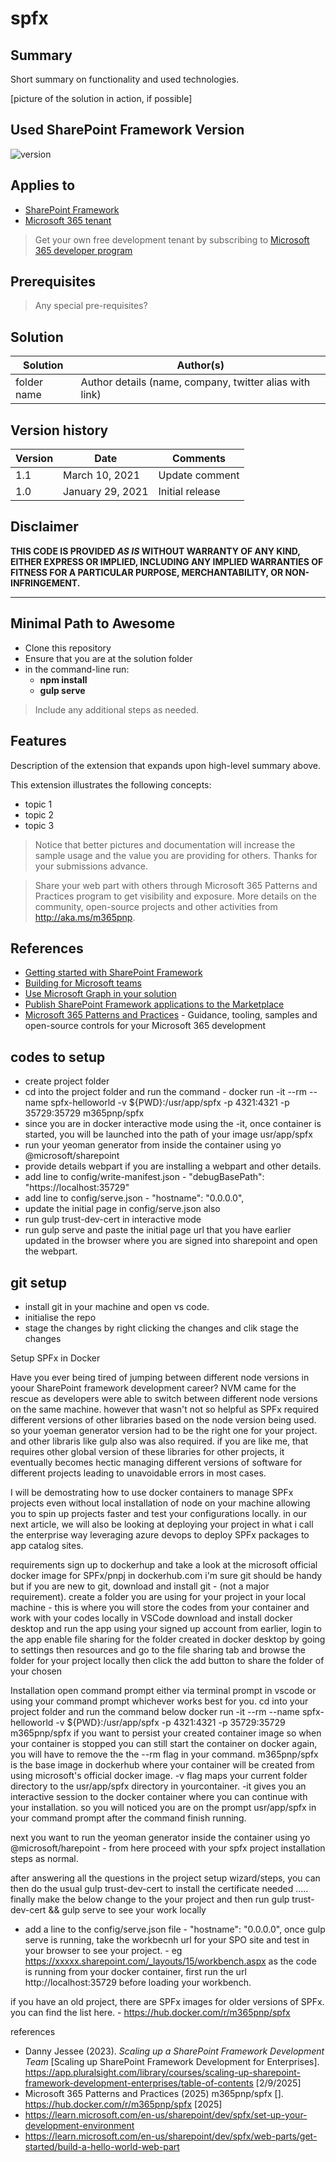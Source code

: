 # spfx

## Summary

Short summary on functionality and used technologies.

[picture of the solution in action, if possible]

## Used SharePoint Framework Version

![version](https://img.shields.io/badge/version-1.21.1-green.svg)

## Applies to

- [SharePoint Framework](https://aka.ms/spfx)
- [Microsoft 365 tenant](https://docs.microsoft.com/en-us/sharepoint/dev/spfx/set-up-your-developer-tenant)

> Get your own free development tenant by subscribing to [Microsoft 365 developer program](http://aka.ms/o365devprogram)

## Prerequisites

> Any special pre-requisites?

## Solution

| Solution    | Author(s)                                               |
| ----------- | ------------------------------------------------------- |
| folder name | Author details (name, company, twitter alias with link) |

## Version history

| Version | Date             | Comments        |
| ------- | ---------------- | --------------- |
| 1.1     | March 10, 2021   | Update comment  |
| 1.0     | January 29, 2021 | Initial release |

## Disclaimer

**THIS CODE IS PROVIDED _AS IS_ WITHOUT WARRANTY OF ANY KIND, EITHER EXPRESS OR IMPLIED, INCLUDING ANY IMPLIED WARRANTIES OF FITNESS FOR A PARTICULAR PURPOSE, MERCHANTABILITY, OR NON-INFRINGEMENT.**

---

## Minimal Path to Awesome

- Clone this repository
- Ensure that you are at the solution folder
- in the command-line run:
  - **npm install**
  - **gulp serve**

> Include any additional steps as needed.

## Features

Description of the extension that expands upon high-level summary above.

This extension illustrates the following concepts:

- topic 1
- topic 2
- topic 3

> Notice that better pictures and documentation will increase the sample usage and the value you are providing for others. Thanks for your submissions advance.

> Share your web part with others through Microsoft 365 Patterns and Practices program to get visibility and exposure. More details on the community, open-source projects and other activities from http://aka.ms/m365pnp.

## References

- [Getting started with SharePoint Framework](https://docs.microsoft.com/en-us/sharepoint/dev/spfx/set-up-your-developer-tenant)
- [Building for Microsoft teams](https://docs.microsoft.com/en-us/sharepoint/dev/spfx/build-for-teams-overview)
- [Use Microsoft Graph in your solution](https://docs.microsoft.com/en-us/sharepoint/dev/spfx/web-parts/get-started/using-microsoft-graph-apis)
- [Publish SharePoint Framework applications to the Marketplace](https://docs.microsoft.com/en-us/sharepoint/dev/spfx/publish-to-marketplace-overview)
- [Microsoft 365 Patterns and Practices](https://aka.ms/m365pnp) - Guidance, tooling, samples and open-source controls for your Microsoft 365 development


## codes to setup 

 - create project folder
 - cd into the project folder and run the command - docker run -it --rm --name spfx-helloworld -v ${PWD}:/usr/app/spfx -p 4321:4321 -p 35729:35729 m365pnp/spfx
 - since you are in docker interactive mode using the -it, once container is started, you will be launched into the path of your image usr/app/spfx
 - run your yeoman generator from inside the container using yo @microsoft/sharepoint
 - provide details webpart if you are installing a webpart and other details.
 - add line to config/write-manifest.json - "debugBasePath": "https://localhost:35729" 
 - add line to config/serve.json - "hostname": "0.0.0.0",
 - update the initial page in config/serve.json also
 - run gulp trust-dev-cert in interactive mode
 - run gulp serve and paste the initial page url that you have earlier updated in the browser where you are signed into sharepoint and open the webpart.


## git setup

- install git in your machine and open vs code.
- initialise the repo
- stage the changes by right clicking the changes and clik stage the changes

Setup SPFx in Docker

Have you ever being tired of jumping between different node versions in yoour SharePoint framework development career? NVM came for the rescue as developers were able to switch between different node versions on the same machine. however that wasn't not so helpful as SPFx required different versions of other libraries based on the node version being used. so your yoeman generator version had to be the right one for your project. and other libraris like gulp also was also required. if you are like me, that requires other global version of these libraries for other projects, it eventually becomes hectic managing different versions of software for different projects leading to unavoidable errors in most cases. 

I will be demostrating how to use docker containers to manage SPFx projects even without local installation of node on your machine allowing you to spin up projects faster and test your configurations locally. in our next article, we will also be looking at deploying your project in what i call the enterprise way leveraging azure devops to deploy SPFx packages to app catalog sites.

requirements
sign up to dockerhup and take a look at the microsoft official docker image for SPFx/pnpj in dockerhub.com
i'm sure git should be handy but if you are new to git, download and install git - (not a major requirement).
create a folder you are using for your project in your local machine - this is where you will store the codes from your container and work with your codes locally in VSCode
download and install docker desktop and run the app using your signed up account from earlier, login to the app
enable file sharing for the folder created in docker desktop by going to settings then resources and go to the file sharing tab and browse the folder for your project locally then click the add button to share the folder of your chosen

Installation
open command prompt either via terminal prompt in vscode or using your command prompt whichever works best for you. cd into your project folder and run the command below
docker run -it --rm --name spfx-helloworld -v ${PWD}:/usr/app/spfx -p 4321:4321 -p 35729:35729 m365pnp/spfx
if you want to persist your created container image so when your container is stopped you can still start the container on docker again, you will have to remove the the --rm flag in your command.
m365pnp/spfx is the base image in dockerhub where your container will be created from using microsoft's official docker image.
-v flag maps your current folder directory to the usr/app/spfx directory in yourcontainer.
-it gives you an interactive session to the docker container where you can continue with your installation. so you will noticed you are on the prompt usr/app/spfx in your command prompt after the command finish running.

next you want to run the yeoman generator inside the container using yo @microsoft/harepoint  - from here proceed with your spfx project installation steps as normal.

after answering all the questions in the project setup wizard/steps, you can then do the usual gulp trust-dev-cert to install the certificate needed .....
finally make the below change to the your project and then run gulp trust-dev-cert && gulp serve to see your work locally
 - add a line to the config/serve.json file - "hostname": "0.0.0.0",
once gulp serve is running, take the workbecnh url for your SPO site and test in your browser to see your project. - eg https://xxxxx.sharepoint.com/_layouts/15/workbench.aspx
as the code is running from your docker container, first run the url http://localhost:35729 before loading your workbench.

if you have an old project, there are SPFx images for older versions of SPFx. you can find the list here. - https://hub.docker.com/r/m365pnp/spfx

references
- Danny Jessee (2023). _Scaling up a SharePoint Framework Development Team_ [Scaling up SharePoint Framework Development for Enterprises]. https://app.pluralsight.com/library/courses/scaling-up-sharepoint-framework-development-enterprises/table-of-contents [2/9/2025]
- Microsoft 365 Patterns and Practices (2025) m365pnp/spfx []. https://hub.docker.com/r/m365pnp/spfx [2025]
- https://learn.microsoft.com/en-us/sharepoint/dev/spfx/set-up-your-development-environment
- https://learn.microsoft.com/en-us/sharepoint/dev/spfx/web-parts/get-started/build-a-hello-world-web-part

